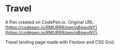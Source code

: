 # Travel

A Pen created on CodePen.io. Original URL: [https://codepen.io/RMUR99/pen/qBgwvNY](https://codepen.io/RMUR99/pen/qBgwvNY).

Travel landing page made with Flexbox and CSS Grid.